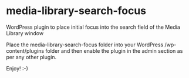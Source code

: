 # media-library-search-focus
WordPress plugin to place initial focus into the search field of the Media Library window

Place the media-library-search-focus folder into your WordPress /wp-content/plugins folder and then enable the plugin in the admin section as per any other plugin.

Enjoy! :-)
